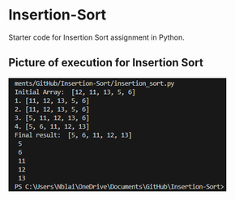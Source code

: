 # Insertion-Sort
Starter code for Insertion Sort assignment in Python.
## Picture of execution for Insertion Sort
![alt text for screen readers](./InsertionSort.PNG)
